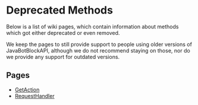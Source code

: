 # Deprecated Methods
Below is a list of wiki pages, which contain information about methods which got either deprecated or even removed.

We keep the pages to still provide support to people using older versions of JavaBotBlockAPI, although we do not recommend staying on those, nor do we provide any support for outdated versions.

## Pages
- [GetAction](getaction)
- [RequestHandler](requesthandler)